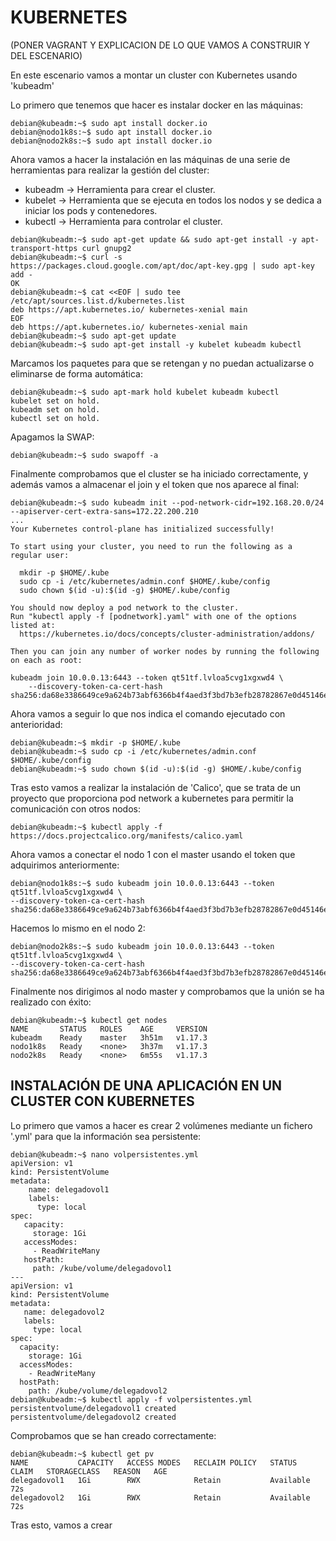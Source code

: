 # KUBERNETES


(PONER VAGRANT Y EXPLICACION DE LO QUE VAMOS A CONSTRUIR Y DEL ESCENARIO)

En este escenario vamos a montar un cluster con Kubernetes usando 'kubeadm'


Lo primero que tenemos que hacer es instalar docker en las máquinas:

~~~
debian@kubeadm:~$ sudo apt install docker.io
debian@nodo1k8s:~$ sudo apt install docker.io
debian@nodo2k8s:~$ sudo apt install docker.io
~~~

Ahora vamos a hacer la instalación en las máquinas de una serie de herramientas para realizar la gestión del cluster:

- kubeadm -> Herramienta para crear el cluster. 
- kubelet -> Herramienta que se ejecuta en todos los nodos y se dedica a iniciar los pods y contenedores.
- kubectl -> Herramienta para controlar el cluster.

~~~
debian@kubeadm:~$ sudo apt-get update && sudo apt-get install -y apt-transport-https curl gnupg2
debian@kubeadm:~$ curl -s https://packages.cloud.google.com/apt/doc/apt-key.gpg | sudo apt-key add -
OK
debian@kubeadm:~$ cat <<EOF | sudo tee /etc/apt/sources.list.d/kubernetes.list
deb https://apt.kubernetes.io/ kubernetes-xenial main
EOF
deb https://apt.kubernetes.io/ kubernetes-xenial main
debian@kubeadm:~$ sudo apt-get update
debian@kubeadm:~$ sudo apt-get install -y kubelet kubeadm kubectl
~~~

Marcamos los paquetes para que se retengan y no puedan actualizarse o eliminarse de forma automática:

~~~
debian@kubeadm:~$ sudo apt-mark hold kubelet kubeadm kubectl
kubelet set on hold.
kubeadm set on hold.
kubectl set on hold.
~~~

Apagamos la SWAP:

~~~
debian@kubeadm:~$ sudo swapoff -a
~~~

Finalmente comprobamos que el cluster se ha iniciado correctamente, y además vamos a almacenar el join y el token que nos aparece al final:

~~~
debian@kubeadm:~$ sudo kubeadm init --pod-network-cidr=192.168.20.0/24 --apiserver-cert-extra-sans=172.22.200.210
...
Your Kubernetes control-plane has initialized successfully!

To start using your cluster, you need to run the following as a regular user:

  mkdir -p $HOME/.kube
  sudo cp -i /etc/kubernetes/admin.conf $HOME/.kube/config
  sudo chown $(id -u):$(id -g) $HOME/.kube/config

You should now deploy a pod network to the cluster.
Run "kubectl apply -f [podnetwork].yaml" with one of the options listed at:
  https://kubernetes.io/docs/concepts/cluster-administration/addons/

Then you can join any number of worker nodes by running the following on each as root:

kubeadm join 10.0.0.13:6443 --token qt51tf.lvloa5cvg1xgxwd4 \
    --discovery-token-ca-cert-hash sha256:da68e3386649ce9a624b73abf6366b4f4aed3f3bd7b3efb28782867e0d45146e
~~~

Ahora vamos a seguir lo que nos indica el comando ejecutado con anterioridad:

~~~
debian@kubeadm:~$ mkdir -p $HOME/.kube
debian@kubeadm:~$ sudo cp -i /etc/kubernetes/admin.conf $HOME/.kube/config
debian@kubeadm:~$ sudo chown $(id -u):$(id -g) $HOME/.kube/config
~~~

Tras esto vamos a realizar la instalación de 'Calico', que se trata de un proyecto que proporciona pod network a kubernetes para permitir la comunicación con otros nodos:

~~~
debian@kubeadm:~$ kubectl apply -f https://docs.projectcalico.org/manifests/calico.yaml
~~~

Ahora vamos a conectar el nodo 1 con el master usando el token que adquirimos anteriormente:

~~~
debian@nodo1k8s:~$ sudo kubeadm join 10.0.0.13:6443 --token qt51tf.lvloa5cvg1xgxwd4 \
--discovery-token-ca-cert-hash sha256:da68e3386649ce9a624b73abf6366b4f4aed3f3bd7b3efb28782867e0d45146e
~~~

Hacemos lo mismo en el nodo 2:

~~~
debian@nodo2k8s:~$ sudo kubeadm join 10.0.0.13:6443 --token qt51tf.lvloa5cvg1xgxwd4 \
--discovery-token-ca-cert-hash sha256:da68e3386649ce9a624b73abf6366b4f4aed3f3bd7b3efb28782867e0d45146e
~~~

Finalmente nos dirigimos al nodo master y comprobamos que la unión se ha realizado con éxito:

~~~
debian@kubeadm:~$ kubectl get nodes
NAME       STATUS   ROLES    AGE     VERSION
kubeadm    Ready    master   3h51m   v1.17.3
nodo1k8s   Ready    <none>   3h37m   v1.17.3
nodo2k8s   Ready    <none>   6m55s   v1.17.3
~~~

## INSTALACIÓN DE UNA APLICACIÓN EN UN CLUSTER CON KUBERNETES

Lo primero que vamos a hacer es crear 2 volúmenes mediante un fichero '.yml' para que la información sea persistente:

~~~
debian@kubeadm:~$ nano volpersistentes.yml
apiVersion: v1
kind: PersistentVolume
metadata:
    name: delegadovol1
    labels:
      type: local
spec:
   capacity:
     storage: 1Gi
   accessModes:
     - ReadWriteMany
   hostPath:
     path: /kube/volume/delegadovol1
---
apiVersion: v1
kind: PersistentVolume
metadata:
   name: delegadovol2
   labels:
     type: local
spec:
  capacity:
    storage: 1Gi
  accessModes:
    - ReadWriteMany
  hostPath:
    path: /kube/volume/delegadovol2
debian@kubeadm:~$ kubectl apply -f volpersistentes.yml
persistentvolume/delegadovol1 created
persistentvolume/delegadovol2 created
~~~

Comprobamos que se han creado correctamente:

~~~
debian@kubeadm:~$ kubectl get pv
NAME           CAPACITY   ACCESS MODES   RECLAIM POLICY   STATUS      CLAIM   STORAGECLASS   REASON   AGE
delegadovol1   1Gi        RWX            Retain           Available                                   72s
delegadovol2   1Gi        RWX            Retain           Available                                   72s
~~~

Tras esto, vamos a crear 
